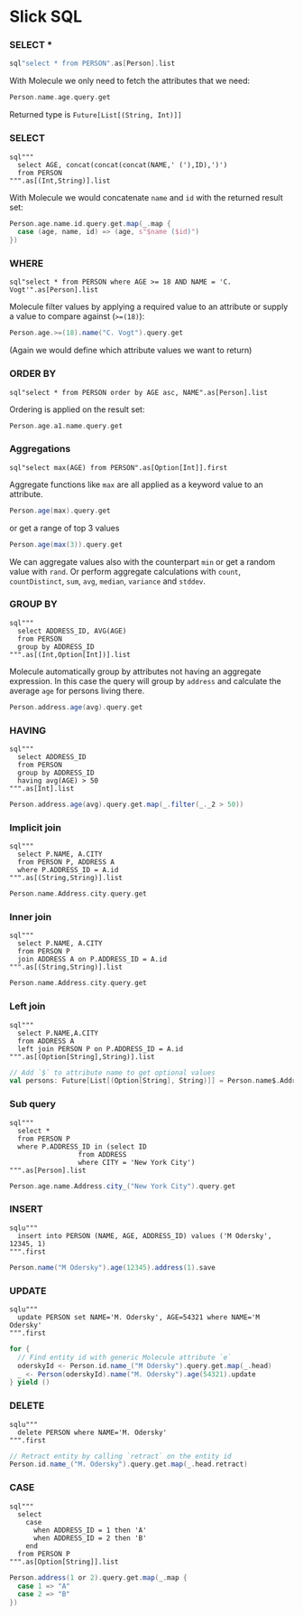 # Slick SQL


### SELECT *

```scala
sql"select * from PERSON".as[Person].list
```
With Molecule we only need to fetch the attributes that we need:
```scala
Person.name.age.query.get
```

Returned type is `Future[List[(String, Int)]]`

### SELECT

```
sql"""
  select AGE, concat(concat(concat(NAME,' ('),ID),')')
  from PERSON
""".as[(Int,String)].list
```
With Molecule we would concatenate `name` and `id` with the returned result set:
```scala
Person.age.name.id.query.get.map(_.map { 
  case (age, name, id) => (age, s"$name ($id)") 
})
```



### WHERE

```
sql"select * from PERSON where AGE >= 18 AND NAME = 'C. Vogt'".as[Person].list
```
Molecule filter values by applying a required value to an attribute or supply a value to compare against (`>=(18)`):
```scala
Person.age.>=(18).name("C. Vogt").query.get
```
(Again we would define which attribute values we want to return)


### ORDER BY

```
sql"select * from PERSON order by AGE asc, NAME".as[Person].list
```
Ordering is applied on the result set:
```scala
Person.age.a1.name.query.get
```

### Aggregations

```
sql"select max(AGE) from PERSON".as[Option[Int]].first
```
Aggregate functions like `max` are all applied as a keyword value to an attribute.
```scala
Person.age(max).query.get
```
or get a range of top 3 values
```scala
Person.age(max(3)).query.get
```
We can aggregate values also with the counterpart `min` or get a random value with `rand`. Or perform aggregate calculations with `count`, `countDistinct`, `sum`, `avg`, `median`, `variance` and `stddev`.


### GROUP BY

```
sql"""
  select ADDRESS_ID, AVG(AGE)
  from PERSON
  group by ADDRESS_ID
""".as[(Int,Option[Int])].list
```
Molecule automatically group by attributes not having an aggregate expression. In this case the query will group by `address` and calculate the average `age` for persons living there.
```scala
Person.address.age(avg).query.get
```

### HAVING

```
sql"""
  select ADDRESS_ID
  from PERSON
  group by ADDRESS_ID
  having avg(AGE) > 50
""".as[Int].list
```
```scala
Person.address.age(avg).query.get.map(_.filter(_._2 > 50))
```

### Implicit join

```
sql"""
  select P.NAME, A.CITY
  from PERSON P, ADDRESS A
  where P.ADDRESS_ID = A.id
""".as[(String,String)].list
```
```scala
Person.name.Address.city.query.get
```

### Inner join

```
sql"""
  select P.NAME, A.CITY
  from PERSON P
  join ADDRESS A on P.ADDRESS_ID = A.id
""".as[(String,String)].list
```
```scala
Person.name.Address.city.query.get
```

### Left join

```
sql"""
  select P.NAME,A.CITY
  from ADDRESS A
  left join PERSON P on P.ADDRESS_ID = A.id
""".as[(Option[String],String)].list
```
```scala
// Add `$` to attribute name to get optional values
val persons: Future[List[(Option[String], String)]] = Person.name$.Address.city.query.get
```

### Sub query

```
sql"""
  select *
  from PERSON P
  where P.ADDRESS_ID in (select ID
                 from ADDRESS
                 where CITY = 'New York City')
""".as[Person].list
```
```scala
Person.age.name.Address.city_("New York City").query.get
```

### INSERT

```
sqlu"""
  insert into PERSON (NAME, AGE, ADDRESS_ID) values ('M Odersky', 12345, 1)
""".first
```
```scala
Person.name("M Odersky").age(12345).address(1).save
```

### UPDATE

```
sqlu"""
  update PERSON set NAME='M. Odersky', AGE=54321 where NAME='M Odersky'
""".first
```
```scala
for {
  // Find entity id with generic Molecule attribute `e`
  oderskyId <- Person.id.name_("M Odersky").query.get.map(_.head)
  _ <- Person(oderskyId).name("M. Odersky").age(54321).update
} yield ()
```

### DELETE

```
sqlu"""
  delete PERSON where NAME='M. Odersky'
""".first
```
```scala
// Retract entity by calling `retract` on the entity id
Person.id.name_("M. Odersky").query.get.map(_.head.retract)
```

### CASE

```
sql"""
  select
    case 
      when ADDRESS_ID = 1 then 'A'
      when ADDRESS_ID = 2 then 'B'
    end
  from PERSON P
""".as[Option[String]].list
```
```scala
Person.address(1 or 2).query.get.map(_.map {
  case 1 => "A"
  case 2 => "B"
})
```